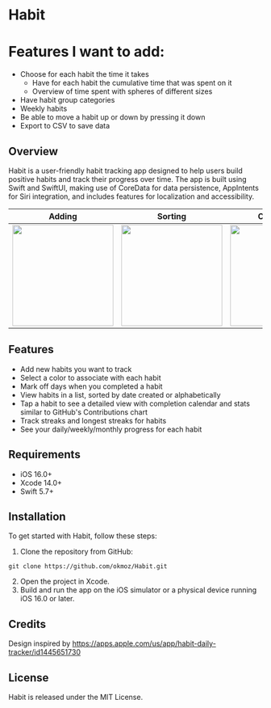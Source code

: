 # Habit

# Features I want to add:
- Choose for each habit the time it takes
  - Have for each habit the cumulative time that was spent on it
  - Overview of time spent with spheres of different sizes
- Have habit group categories
- Weekly habits
- Be able to move a habit up or down by pressing it down
- Export to CSV to save data

## Overview

Habit is a user-friendly habit tracking app designed to help users build positive habits and track their progress over time. The app is built using Swift and SwiftUI, making use of CoreData for data persistence, AppIntents for Siri integration, and includes features for localization and accessibility. 


|Adding|Sorting|Completing|Details|
|:-:|:-:|:-:|:-:|
|<img src="https://github.com/okmoz/Habit/assets/64868381/4b9f67ba-abc3-4ca3-b2ef-62043cf0f940" width=200>|<img src="https://github.com/okmoz/Habit/assets/64868381/92a87ad6-b940-49f2-9b66-ca4e09609268" width=200>|<img src="https://github.com/okmoz/Habit/assets/64868381/6d6ad74d-f0ba-44a6-96dd-a2d7c0e96b6a" width=200>|<img src="https://github.com/okmoz/Habit/assets/64868381/d83f39f0-6d71-471a-8a74-5a7ececa3dee" width=200>|
  

## Features

- Add new habits you want to track
- Select a color to associate with each habit 
- Mark off days when you completed a habit
- View habits in a list, sorted by date created or alphabetically
- Tap a habit to see a detailed view with completion calendar and stats similar to GitHub's Contributions chart
- Track streaks and longest streaks for habits
- See your daily/weekly/monthly progress for each habit

## Requirements

- iOS 16.0+
- Xcode 14.0+
- Swift 5.7+

## Installation

To get started with Habit, follow these steps:

1. Clone the repository from GitHub:
```
git clone https://github.com/okmoz/Habit.git
```
2. Open the project in Xcode.
3. Build and run the app on the iOS simulator or a physical device running iOS 16.0 or later.

## Credits

Design inspired by https://apps.apple.com/us/app/habit-daily-tracker/id1445651730

## License
Habit is released under the MIT License.
